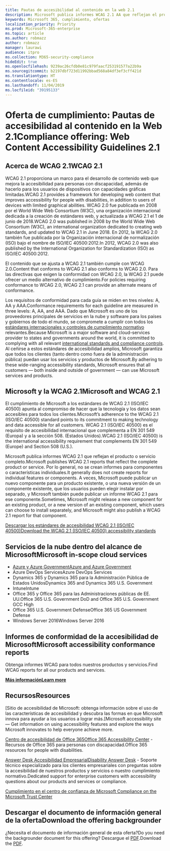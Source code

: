 ```yaml
---
title: Pautas de accesibilidad al contenido en la web 2.1
description: Microsoft publica informes WCAG 2.1 AA que reflejan el producto o el servicio completo, o partes del producto que pueden ser instalados por separado.
keywords: Microsoft 365, cumplimiento, ofertas
localization_priority: Priority
ms.prod: Microsoft-365-enterprise
ms.topic: article
ms.author: robmazz
author: robmazz
manager: laurawi
audience: itpro
ms.collection: M365-security-compliance
hideEdit: true
ms.openlocfilehash: 9239ac26cfdb0e81c979faacf253191577a22b9a
ms.sourcegitcommit: b2197dbf723d11992bbad568a84df3ef3cff421d
ms.translationtype: HT
ms.contentlocale: es-ES
ms.lasthandoff: 11/04/2019
ms.locfileid: "39195133"
---
```

# <a name="compliance-offering-web-content-accessibility-guidelines-21"></a><span data-ttu-id="c4fce-104">Oferta de cumplimiento: Pautas de accesibilidad al contenido en la Web 2.1</span><span class="sxs-lookup"><span data-stu-id="c4fce-104">Compliance offering: Web Content Accessibility Guidelines 2.1</span></span>

## <a name="about-wcag-21"></a><span data-ttu-id="c4fce-105">Acerca de WCAG 2.1</span><span class="sxs-lookup"><span data-stu-id="c4fce-105">WCAG 2.1</span></span>

<span data-ttu-id="c4fce-106">WCAG 2.1 proporciona un marco para el desarrollo de contenido web que mejora la accesibilidad para personas con discapacidad, además de hacerlo para los usuarios de dispositivos con capacidades gráficas limitadas.</span><span class="sxs-lookup"><span data-stu-id="c4fce-106">WCAG 2.1 provides a framework for developing web content that improves accessibility for people with disabilities, in addition to users of devices with limited graphical abilities.</span></span> <span data-ttu-id="c4fce-107">WCAG 2.0 fue publicada en 2008 por el World Wide Web Consortium (W3C), una organización internacional dedicada a la creación de estándares web, y actualizada a WCAG 2.1 el 1 de junio de 2018.</span><span class="sxs-lookup"><span data-stu-id="c4fce-107">WCAG 2.0 was published in 2008 by the World Wide Web Consortium (W3C), an international organization dedicated to creating web standards, and updated to WCAG 2.1 in June 2018.</span></span> <span data-ttu-id="c4fce-108">En 2012, la WCAG 2.0 también fue publicada por la Organización internacional de normalización (ISO) bajo el nombre de ISO/IEC 40500:2012.</span><span class="sxs-lookup"><span data-stu-id="c4fce-108">In 2012, WCAG 2.0 was also published by the International Organization for Standardization (ISO) as ISO/IEC 40500:2012.</span></span>  
  
<span data-ttu-id="c4fce-109">El contenido que se ajusta a WCAG 2.1 también cumple con WCAG 2.0.</span><span class="sxs-lookup"><span data-stu-id="c4fce-109">Content that conforms to WCAG 2.1 also conforms to WCAG 2.0.</span></span> <span data-ttu-id="c4fce-110">Para las directivas que exigen la conformidad con WCAG 2.0, la WCAG 2.1 puede ofrecer un medio alternativo de cumplimiento.</span><span class="sxs-lookup"><span data-stu-id="c4fce-110">For policies requiring conformance to WCAG 2.0, WCAG 2.1 can provide an alternate means of conformance.</span></span>  
  
<span data-ttu-id="c4fce-111">Los requisitos de conformidad para cada guía se miden en tres niveles: A, AA y AAA.</span><span class="sxs-lookup"><span data-stu-id="c4fce-111">Conformance requirements for each guideline are measured in three levels: A, AA, and AAA.</span></span> <span data-ttu-id="c4fce-112">Dado que Microsoft es uno de los proveedores principales de servicios en la nube y software para los países y gobiernos de todo el mundo, se compromete a cumplir con todos los [estándares internacionales y controles de cumplimiento normativo](https://go.microsoft.com/fwlink/p/?linkid=2052226) relevantes.</span><span class="sxs-lookup"><span data-stu-id="c4fce-112">Because Microsoft is a major software and cloud-services provider to states and governments around the world, it is committed to complying with all relevant [international standards and compliance controls](https://go.microsoft.com/fwlink/p/?linkid=2052226).</span></span> <span data-ttu-id="c4fce-113">Al ceñirse a estos estándares de accesibilidad amplios, Microsoft garantiza que todos los clientes (tanto dentro como fuera de la administración pública) puedan usar los servicios y productos de Microsoft.</span><span class="sxs-lookup"><span data-stu-id="c4fce-113">By adhering to these wide-ranging accessibility standards, Microsoft ensures that all customers — both inside and outside of government — can use Microsoft services and products.</span></span>  

## <a name="microsoft-and-wcag-21"></a><span data-ttu-id="c4fce-114">Microsoft y la WCAG 2.1</span><span class="sxs-lookup"><span data-stu-id="c4fce-114">Microsoft and WCAG 2.1</span></span>

<span data-ttu-id="c4fce-115">El cumplimiento de Microsoft a los estándares de WCAG 2.1 (ISO/IEC 40500) apunta al compromiso de hacer que la tecnología y los datos sean accesibles para todos los clientes.</span><span class="sxs-lookup"><span data-stu-id="c4fce-115">Microsoft’s adherence to the WCAG 2.1 (ISO/IEC 40500) standard points to its commitment to making technology and data accessible for all customers.</span></span> <span data-ttu-id="c4fce-116">WCAG 2.1 (ISO/IEC 40500) es el requisito de accesibilidad internacional que complementa a EN 301 549 (Europa) y a la sección 508. (Estados Unidos).</span><span class="sxs-lookup"><span data-stu-id="c4fce-116">WCAG 2.1 (ISO/IEC 40500) is the international accessibility requirement that complements EN 301 549 (Europe) and Section 508 (U.S.).</span></span>  
  
<span data-ttu-id="c4fce-117">Microsoft publica informes WCAG 2.1 que reflejan el producto o servicio completo.</span><span class="sxs-lookup"><span data-stu-id="c4fce-117">Microsoft publishes WCAG 2.1 reports that reflect the complete product or service.</span></span> <span data-ttu-id="c4fce-118">Por lo general, no se crean informes para componentes o características individuales.</span><span class="sxs-lookup"><span data-stu-id="c4fce-118">It generally does not create reports for individual features or components.</span></span> <span data-ttu-id="c4fce-119">A veces, Microsoft puede publicar un nuevo componente para un producto existente, o una nueva versión de un componente existente, que los usuarios pueden elegir instalar por separado, y Microsoft también puede publicar un informe WCAG 2.1 para ese componente.</span><span class="sxs-lookup"><span data-stu-id="c4fce-119">Sometimes, Microsoft might release a new component for an existing product, or a new version of an existing component, which users can choose to install separately, and Microsoft might also publish a WCAG 2.1 report for that component.</span></span>  
  
[<span data-ttu-id="c4fce-120">Descargar los estándares de accesibilidad WCAG 2.1 (ISO/IEC 40500)</span><span class="sxs-lookup"><span data-stu-id="c4fce-120">Download the WCAG 2.1 (ISO/IEC 40500) accessibility standards</span></span>](https://go.microsoft.com/fwlink/p/?linkid=2052226)

## <a name="microsoft-in-scope-cloud-services"></a><span data-ttu-id="c4fce-121">Servicios de la nube dentro del alcance de Microsoft</span><span class="sxs-lookup"><span data-stu-id="c4fce-121">Microsoft in-scope cloud services</span></span>

- [<span data-ttu-id="c4fce-122">Azure y Azure Government</span><span class="sxs-lookup"><span data-stu-id="c4fce-122">Azure and Azure Government</span></span>](https://go.microsoft.com/fwlink/p/?linkid=2051569)
- <span data-ttu-id="c4fce-123">Azure DevOps Services</span><span class="sxs-lookup"><span data-stu-id="c4fce-123">Azure DevOps Services</span></span>
- <span data-ttu-id="c4fce-124">Dynamics 365 y Dynamics 365 para la Administración Pública de Estados Unidos</span><span class="sxs-lookup"><span data-stu-id="c4fce-124">Dynamics 365 and Dynamics 365 U.S. Government</span></span>
- <span data-ttu-id="c4fce-125">Intune</span><span class="sxs-lookup"><span data-stu-id="c4fce-125">Intune</span></span>
- <span data-ttu-id="c4fce-126">Office 365 y Office 365 para las Administraciones públicas de EE. UU.</span><span class="sxs-lookup"><span data-stu-id="c4fce-126">Office 365 U.S. Government DoD and Office 365 U.S. Government GCC High</span></span>
- <span data-ttu-id="c4fce-127">Office 365 U.S. Government Defense</span><span class="sxs-lookup"><span data-stu-id="c4fce-127">Office 365 US Government Defense</span></span>
- <span data-ttu-id="c4fce-128">Windows Server 2016</span><span class="sxs-lookup"><span data-stu-id="c4fce-128">Windows Server 2016</span></span>

## <a name="microsoft-accessibility-conformance-reports"></a><span data-ttu-id="c4fce-129">Informes de conformidad de la accesibilidad de Microsoft</span><span class="sxs-lookup"><span data-stu-id="c4fce-129">Microsoft accessibility conformance reports</span></span>

<span data-ttu-id="c4fce-130">Obtenga informes WCAG para todos nuestros productos y servicios.</span><span class="sxs-lookup"><span data-stu-id="c4fce-130">Find WCAG reports for all our products and services.</span></span>

[<span data-ttu-id="c4fce-131">**Más información**</span><span class="sxs-lookup"><span data-stu-id="c4fce-131">**Learn more**</span></span>](https://go.microsoft.com/fwlink/p/?linkid=2050974)

## <a name="resources"></a><span data-ttu-id="c4fce-132">Recursos</span><span class="sxs-lookup"><span data-stu-id="c4fce-132">Resources</span></span>

<span data-ttu-id="c4fce-133">[Sitio de accesibilidad de Microsoft: obtenga información sobre el uso de las características de accesibilidad y descubra las formas en que Microsoft innova para ayudar a los usuarios a lograr más.</span><span class="sxs-lookup"><span data-stu-id="c4fce-133">[Microsoft accessibility site — Get information on using accessibility features and explore the ways Microsoft innovates to help everyone achieve more.</span></span>

[<span data-ttu-id="c4fce-134">Centro de accesibilidad de Office 365</span><span class="sxs-lookup"><span data-stu-id="c4fce-134">Office 365 Accessibility Center</span></span>](https://go.microsoft.com/fwlink/p/?linkid=2051801)
    - <span data-ttu-id="c4fce-135">Recursos de Office 365 para personas con discapacidad.</span><span class="sxs-lookup"><span data-stu-id="c4fce-135">Office 365 resources for people with disabilities.</span></span>

[<span data-ttu-id="c4fce-136">Answer Desk Accesibilidad Empresarial</span><span class="sxs-lookup"><span data-stu-id="c4fce-136">Disability Answer Desk</span></span>](https://go.microsoft.com/fwlink/p/?linkid=2050890)
    - <span data-ttu-id="c4fce-137">Soporte técnico especializado para los clientes empresariales con preguntas sobre la accesibilidad de nuestros productos y servicios o nuestro cumplimiento normativo.</span><span class="sxs-lookup"><span data-stu-id="c4fce-137">Dedicated support for enterprise customers with accessibility questions about our products and services or compliance.</span></span>

[<span data-ttu-id="c4fce-138">Cumplimiento en el centro de confianza de Microsoft </span><span class="sxs-lookup"><span data-stu-id="c4fce-138">Compliance on the Microsoft Trust Center</span></span>](https://www.microsoft.com/trust-center/compliance/compliance-overview)

## <a name="download-the-offering-backgrounder"></a><span data-ttu-id="c4fce-139">Descargar el documento de información general de la oferta</span><span class="sxs-lookup"><span data-stu-id="c4fce-139">Download the offering backgrounder</span></span>

<span data-ttu-id="c4fce-140">¿Necesita el documento de información general de esta oferta?</span><span class="sxs-lookup"><span data-stu-id="c4fce-140">Do you need the backgrounder document for this offering?</span></span> <span data-ttu-id="c4fce-141">Descargue el [PDF](https://download.microsoft.com/download/3/E/1/3E10CC43-036D-4DB5-ACBA-8665A752C8F7/Accessibility-Compliance.pdf).</span><span class="sxs-lookup"><span data-stu-id="c4fce-141">Download the [PDF](https://download.microsoft.com/download/3/E/1/3E10CC43-036D-4DB5-ACBA-8665A752C8F7/Accessibility-Compliance.pdf).</span></span>
